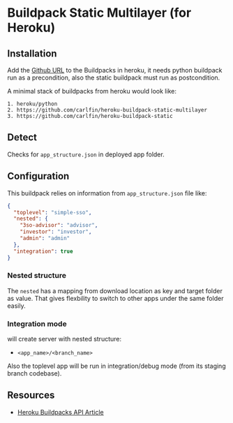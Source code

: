 # Buildpack Static Multilayer (for Heroku)

## Installation

Add the [Github URL](/carlfin/heroku-buildpack-static-multilayer) to the Buildpacks in heroku, it needs python buildpack run as a precondition,
also the static buildpack must run as postcondition.

A minimal stack of buildpacks from heroku would look like:
```
1. heroku/python
2. https://github.com/carlfin/heroku-buildpack-static-multilayer
3. https://github.com/carlfin/heroku-buildpack-static
```


## Detect

Checks for `app_structure.json` in deployed app folder.


## Configuration

This buildpack relies on information from `app_structure.json` file like:

```json
{
  "toplevel": "simple-sso",
  "nested": {
    "3so-advisor": "advisor",
    "investor": "investor",
    "admin": "admin"
  },
  "integration": true
}
```


### Nested structure

The `nested` has a mapping from download location as key and target folder as value.
That gives flexbility to switch to other apps under the same folder easily.


### Integration mode

will create server with nested structure:

* `<app_name>/<branch_name>`

Also the toplevel app will be run in integration/debug mode (from its staging branch codebase).


## Resources

* [Heroku Buildpacks API Article](https://devcenter.heroku.com/articles/buildpack-api)
